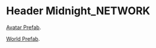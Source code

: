 # Header Midnight_NETWORK

[Avatar Prefab](./VRChat/Avatar/Prefabs).

[World Prefab](./VRChat/World/Prefabs).
